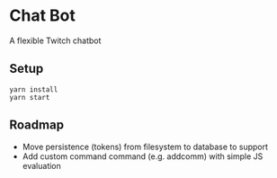 # Chat Bot

A flexible Twitch chatbot

## Setup

```
yarn install
yarn start
```

## Roadmap
- Move persistence (tokens) from filesystem to database to support 
- Add custom command command (e.g. addcomm) with simple JS evaluation

